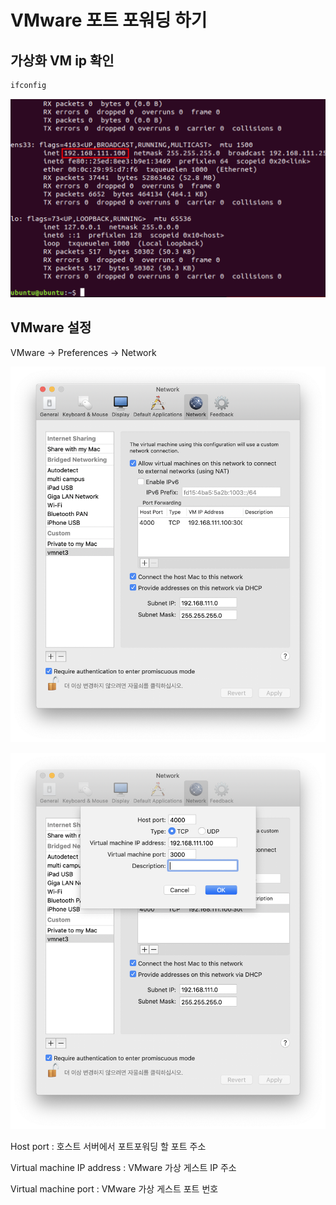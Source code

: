 # VMware 포트 포워딩 하기

## 가상화 VM ip 확인

```bash
ifconfig
```

![VM ip 확인](./imgs/forward.png)

## VMware 설정

VMware -> Preferences -> Network

![VMware 설정](./imgs/forward1.png)

![VMware 설정](./imgs/forward2.png)

Host port : 호스트 서버에서 포트포워딩 할 포트 주소

Virtual machine IP address : VMware 가상 게스트 IP 주소

Virtual machine port : VMware 가상 게스트 포트 번호
